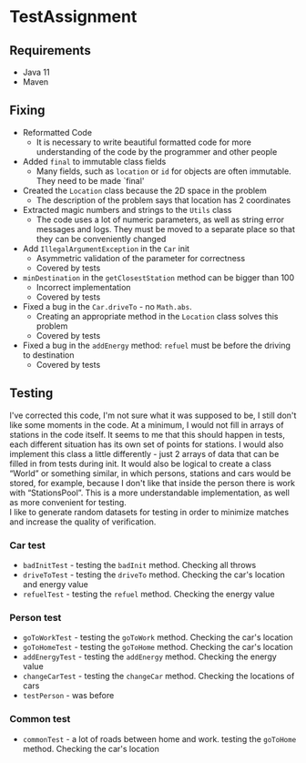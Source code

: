 # TestAssignment

## Requirements
- Java 11
- Maven

## Fixing
- Reformatted Code
  - It is necessary to write beautiful formatted code for more understanding of the code by the programmer and other people
- Added `final` to immutable class fields
  - Many fields, such as `location` or `id` for objects are often immutable. They need to be made `final'
- Created the `Location` class because the 2D space in the problem
  - The description of the problem says that location has 2 coordinates
- Extracted magic numbers and strings to the `Utils` class
  - The code uses a lot of numeric parameters, as well as string error messages and logs. They must be moved to a separate place so that they can be conveniently changed
- Add `IllegalArgumentException` in the `Car` init 
  - Asymmetric validation of the parameter for correctness
  - Covered by tests
- `minDestination` in the `getClosestStation` method can be bigger than 100
  - Incorrect implementation
  - Covered by tests
- Fixed a bug in the `Car.driveTo` - no `Math.abs`. 
  - Creating an appropriate method in the `Location` class solves this problem
  - Covered by tests
- Fixed a bug in the `addEnergy` method: `refuel` must be before the driving to destination
  - Covered by tests
## Testing
I've corrected this code, I'm not sure what it was supposed to be, I still don't like some moments in the code. At a minimum, I would not fill in arrays of stations in the code itself. It seems to me that this should happen in tests, each different situation has its own set of points for stations. I would also implement this class a little differently - just 2 arrays of data that can be filled in from tests during init. It would also be logical to create a class “World” or something similar, in which persons, stations and cars would be stored, for example, because I don't like that inside the person there is work with “StationsPool”. This is a more understandable implementation, as well as more convenient for testing.\
I like to generate random datasets for testing in order to minimize matches and increase the quality of verification.
### Car test
- `badInitTest` - testing the `badInit` method. Checking all throws
- `driveToTest` - testing the `driveTo` method. Checking the car's location and energy value
- `refuelTest` - testing the `refuel` method. Checking the energy value
### Person test
- `goToWorkTest` - testing the `goToWork` method. Checking the car's location
- `goToHomeTest` - testing the `goToHome` method. Checking the car's location
- `addEnergyTest` - testing the `addEnergy` method. Checking the energy value
- `changeCarTest` - testing the `changeCar` method. Checking the locations of cars
- `testPerson` - was before
### Common test
- `commonTest` - a lot of roads between home and work. testing the `goToHome` method. Checking the car's location
